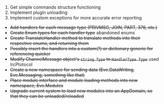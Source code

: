 1. Get simple commands structure functioning
2. Implement plugin unloading
3. Implement custom exceptions for more accurate error reporting
- ~~Add handlers for each message type (PRIVMSG, JOIN, PART, 376, etc.)~~
- ~~Create Enum types for each handler type~~ abandoned enums
- ~~Create TranslateHandler method to translate methods into their respective enums, and returning them~~
- ~~Possibly insert the handlers into a custom(?) or dictionary generic for referencing quicker~~
- ~~Modify ChannelMessage object's `string Type` to `HandlerType Type`~~ used IrcPtotocol
- ~~Create a new namespace for sending data (Eve.DataWriting, Eve.Messaging, something like that)~~
- ~~Place module interface and module loading methods into new namespace, Eve.Modules~~
- ~~Upgrade current system to load new modules into an AppDomain, so that they can be unloaded/reloaded~~